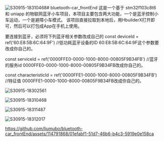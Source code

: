 ![S30915-18310468](https://github.com/liumubo/bluetooth-car_frontEnd/assets/114791868/13057694-aa69-4954-a6f1-765b9c1905a1)# bluetooth-car_frontEnd
这是一个基于 stm32f103c8t6 和 uniapp 的物联网蓝牙小车项目，本项目主要包含两大功能，一个是蓝牙控制小车运动，一个是避障小车模式。
该项目直接拉取到本地后，用HbuilderX打开即可，然后可以打包成App在手机上使用。

要连接到蓝牙，必须将下列蓝牙相关参数改成自己的
const deviceId = ref('60:E8:5B:6C:64:9F') //低功耗蓝牙设备的ID
60:E8:5B:6C:64:9F这个参数要改成你自己的。

const serviceId = ref('0000FFE0-0000-1000-8000-00805F9B34FB') //蓝牙的服务id
0000FFE0-0000-1000-8000-00805F9B34FB改成你自己的。

const characteristicId = ref('0000FFE1-0000-1000-8000-00805F9B34FB') //特征值
0000FFE1-0000-1000-8000-00805F9B34FB改成你自己的。

![S30915-18302561](https://github.com/liumubo/bluetooth-car_frontEnd/assets/114791868/672572f9-a9f7-4a69-b8bb-2463d22aa951)



![S30915-18310468](https://github.com/liumubo/bluetooth-car_frontEnd/assets/114791868/15736476-4c89-4670-826d-e1c6f29e1276)

![S30915-18311487](https://github.com/liumubo/bluetooth-car_frontEnd/assets/114791868/7560d4a5-d03d-4879-89a0-8c598d67897c)

![S30915-18312017](https://github.com/liumubo/bluetooth-car_frontEnd/assets/114791868/679afa36-272c-4272-bee1-7945d42d7a3d)




https://github.com/liumubo/bluetooth-car_frontEnd/assets/114791868/01efabf1-51d7-46b6-b4c3-5919e0e158ca


